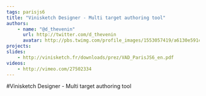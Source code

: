 ```yaml
---
tags: parisjs6
title: "Vinisketch Designer - Multi target authoring tool"
authors:
    - name: "@d_thevenin"
      url: http://twitter.com/d_thevenin
      avatar: http://pbs.twimg.com/profile_images/1553057419/a6130e591c14b71ccd77e4b38ae02988_bigger.jpg
projects:
slides:
    - http://vinisketch.fr/downloads/prez/VAD_ParisJS6_en.pdf
videos:
    - http://vimeo.com/27502334
---
```

#Vinisketch Designer - Multi target authoring tool
